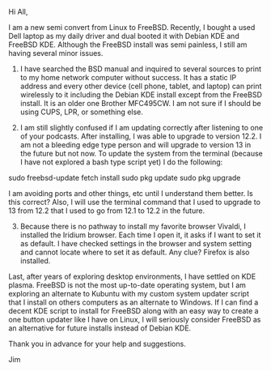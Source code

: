 Hi All,

I am a new semi convert from Linux to FreeBSD. Recently, I bought a used Dell laptop as my daily driver and dual booted it with Debian KDE and FreeBSD KDE. Although the FreeBSD install was semi painless, I still am having several minor issues. 

1.  I have searched the BSD manual and inquired to several sources to print to my home network computer without success. It has a static IP address and every other device (cell phone, tablet, and laptop) can print wirelessly to it including the Debian KDE install except from the FreeBSD install.  It is an older one Brother MFC495CW. I am not sure if I should be using CUPS, LPR, or something else.

2. I am still slightly confused if I am updating correctly after listening to one of your podcasts. After installing, I was able to upgrade to version 12.2. I am not a bleeding edge type person and will upgrade to version 13 in the future but not now. To update the system from the terminal (because I have not explored a bash type script yet) I do the following:

sudo freebsd-update fetch install
sudo pkg update
sudo pkg upgrade

I am avoiding ports and other things, etc until I understand them better.  Is this correct? Also, I will use the terminal command that I used to upgrade to 13 from 12.2 that I used to go from 12.1 to 12.2 in the future.

3. Because there is no pathway to install my favorite browser Vivaldi, I installed the Iridium browser. Each time I open it, it asks if I want to set it as default. I have checked settings in the browser and system setting and cannot locate where to set it as default. Any clue? Firefox is also installed. 

Last, after years of exploring desktop environments, I have settled on KDE plasma. FreeBSD is not the most up-to-date operating system, but I am exploring an alternate to Kubuntu with my custom system updater script that I install on others computers as an alternate to Windows. If I can find a decent KDE script to install for FreeBSD along with an easy way to create a one button updater like I have on Linux, I will seriously consider FreeBSD as an alternative for future installs instead of Debian KDE.

Thank you in advance for your help and suggestions.

Jim
